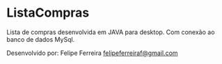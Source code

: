 # ListaCompras

Lista de compras desenvolvida em JAVA para desktop. Com conexão ao banco de dados MySql.

Desenvolvido por:
Felipe Ferreira
felipeferreiraf@gmail.com
